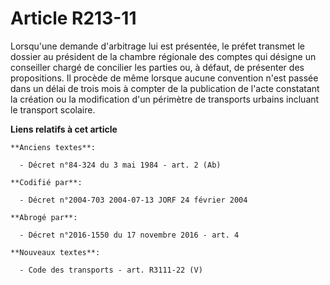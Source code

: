 # Article R213-11

Lorsqu'une demande d'arbitrage lui est présentée, le préfet transmet le dossier au président de la chambre régionale des
comptes qui désigne un conseiller chargé de concilier les parties ou, à défaut, de présenter des propositions. Il procède de
même lorsque aucune convention n'est passée dans un délai de trois mois à compter de la publication de l'acte constatant la
création ou la modification d'un périmètre de transports urbains incluant le transport scolaire.

**Liens relatifs à cet article**

	**Anciens textes**:

	  - Décret n°84-324 du 3 mai 1984 - art. 2 (Ab)

	**Codifié par**:

	  - Décret n°2004-703 2004-07-13 JORF 24 février 2004

	**Abrogé par**:

	  - Décret n°2016-1550 du 17 novembre 2016 - art. 4

	**Nouveaux textes**:

	  - Code des transports - art. R3111-22 (V)
